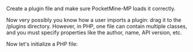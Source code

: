 Create a plugin file and make sure PocketMine-MP loads it correctly.

Now very possibly you know how a user imports a plugin: drag it to the /plugins directory. However, in PHP, one file can contain multiple classes, and you must specify properties like the author, name, API version, etc.

Now let's initialize a PHP file:

<?php
/*
__PocketMine Plugin__
name=TutorialExample
author=PEMapModder
apiversion=10,11
version=0.0.0
class=IAmTheClassName
description=optional

class IAmTheClassName implements Plugin{
  public function __construct(ServerAPI $api, $server=false){
    
  }
  public function init(){
    
  }
  public function __destruct(){
    
  }
}
*/

Now, the script above is the basic structure a plugin should have to work properly, be loaded properly and being shown that it is loaded on the console properly. Whatever you do you must keep the above because:
* The /* */ content is required by the API to load the correct class
* The plugin must implement the Plugin interface in /src/API/PluginAPI.php in the installed PocketMine directory. Therefore, it must contain the the functions above, whether they do something or not.
* In the /* */ comment, you must only change the things behind the equal signs in the sample above.
* name, version and author contents can be anything except empty.
* apiversion is 10 for the present (1.3.10) stable version of pocketmine, and 11 for the latest development version (for 0.8.1). If you support multiple API versions, separate them by commas.
* class must be the name of the class to be loaded. During loading pocketmine would create a new instance of it with the server API provided in the arguments (as type ServerAPI)

Now, for what to do to let the plugin do something, read the next chapter.
